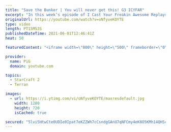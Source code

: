```yaml
---
title: "Save the Bunker | You will never get this! G3 ICYFAR"
excerpt: "In this week’s episode of I Cast Your Freakin Awesome Replays (ICYFAR) players sent in their replays where they were they deny their opponents expansions and contain them at all costs.  NEW ICYFAR CHALLANGE: Tis the season for giving! Donate one unit to your opponent every minute of the game, starting"
originalUrl: https://youtube.com/watch?v=oNfyveKOYTE
type: video
length: PT15M53S
publishedDateTime: 2021-06-01T12:46:41Z
heat: 50

featuredContent: "<iframe width=\"800\" height=\"500\" frameborder=\"0\" src=\"https://www.youtube.com/embed/oNfyveKOYTE\" allow=\"accelerometer; autoplay; encrypted-media; gyroscope; picture-in-picture\" allowfullscreen></iframe>"

provider:
  name: PiG
  domain: youtube.com

topics:
  - StarCraft 2
  - Terran

images:
  - url: https://i.ytimg.com/vi/oNfyveKOYTE/maxresdefault.jpg
    width: 1280
    height: 720
    isCached: true

secured: "5lvi5HtwCte0UDIe0Ipat7eKZZWh7cCsndgGAnU7qNFCmy4eK8O5KMh14QHScw5jTaYdP/9cB17y0eG5z80TmH7G9cCtCKjUsb09Rt1KN7TQrKUirfjXpUBttgiTSAP7LP5jemsmWGPtmVgQy/qu6x6KOkBllyrJQlGsN2NgTI04nf/7BUZPLVErv42YXzFmaSvZ+Wpa3K7UWzYKJ9/epfInL0N+D8RObA0RXuer5YRDh0kGGfohnGkN2vvp8ygTpSAeCx+Wiath2tjvFgbaOzUEIPxyIdnSblcFFgTAAenTNBlGlJWuE+YjgrjAegpgV4hRL6wBd7jGsYCEJWvyES42jL+8v7F4goGyYbZ1zwOCyURQ79Ot0GY8+IeWyt2kyNEO6VSYrZ+09+NIqfPHGw/aS6HhQ8IlcqBh7r6d4aA=;i/PSESafKsE2LyLRCHeVwg=="
---
```


